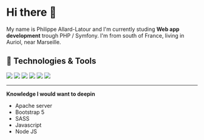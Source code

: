 <!--
- 👋 Hi, I’m @phil-all

- 👀 I’m interested in web dev : SQL / PHP / OOP

- 🌱 I’m currently learning SQL PHP Symfony
- 💞️ I’m looking to collaborate on ...
- 📫 How to reach me ...
-->
<!---
phil-all/phil-all is a ✨ special ✨ repository because its `README.md` (this file) appears on your GitHub profile.
You can click the Preview link to take a look at your changes.
--->
# Hi there 👋

My name is Philippe Allard-Latour and I'm currently studing **Web app development** trough PHP / Symfony. I'm from south of France, living in Auriol, near Marseille.<!-- You can find me on [![Twitter][1.2]][1],  or on [![LinkedIn][3.2]][3]. -->

## 🔧 Technologies & Tools

![](https://img.shields.io/badge/OS-Linux-informational?style=flat&logo=linux&logoColor=white&color=2bbc8a)
![](https://img.shields.io/badge/Code-PHP-informational?style=flat&logo=php&logoColor=white&color=2bbc8a)
![](https://img.shields.io/badge/Tools-Mysql-informational?style=flat&logo=mysql&logoColor=white&color=2bbc8a)
![](https://img.shields.io/badge/Tools-Mariadb-informational?style=flat&logo=mariadb&logoColor=white&color=2bbc8a)
![](https://img.shields.io/badge/Shell-Bash-informational?style=flat&logo=gnu-bash&logoColor=white&color=2bbc8a)
![](https://img.shields.io/badge/misc-CSS3-informational?style=flat&logo=css3&logoColor=white&color=2bbc8a)

---

**Knowledge I would want to deepin**

- Apache server
- Bootstrap 5
- SASS
- Javascript
- Node JS

